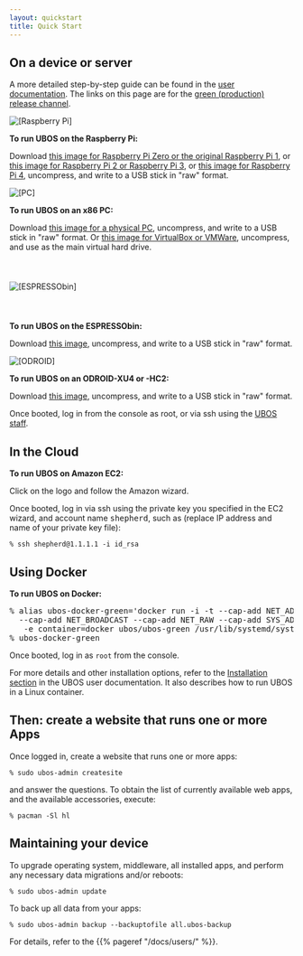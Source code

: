 ```yaml
---
layout: quickstart
title: Quick Start
---
```


## On a device or server

A more detailed step-by-step guide can be found in the [user documentation](/docs/users/).
The links on this page are for the [green (production) release channel](/docs/developers/buildrelease.html).

<div class="platforms">
 <div>
  <img src="/images/rpi-83x100.png" alt="[Raspberry Pi]">
  <p><b>To run UBOS on the Raspberry Pi:</b></p>
  <p>Download <a href="http://depot.ubos.net/green/armv6h/images/ubos_green_armv6h-rpi_LATEST.img.xz">this
     image for Raspberry Pi&nbsp;Zero or the original Raspberry Pi 1</a>, or
     <a href="http://depot.ubos.net/green/armv7h/images/ubos_green_armv7h-rpi2_LATEST.img.xz">this
     image for Raspberry Pi&nbsp;2 or Raspberry Pi&nbsp;3</a>, or
     <a href="http://depot.ubos.net/green/armv7h/images/ubos_green_armv7h-rpi4_LATEST.img.xz">this
     image for Raspberry Pi&nbsp;4</a>,
     uncompress, and write to a USB stick in "raw" format.</p>
 </div>
 <div>
  <img src="/images/pc-79x100.png" alt="[PC]">
  <p><b>To run UBOS on an x86 PC:</b></p>
  <p>Download <a href="http://depot.ubos.net/green/x86_64/images/ubos_green_x86_64-pc_LATEST.img.xz">this
     image for a physical PC</a>, uncompress, and write to a USB stick in "raw" format. Or
     <a href="http://depot.ubos.net/green/x86_64/images/ubos_green_x86_64-vbox_LATEST.vmdk.xz">this
     image for VirtualBox or VMWare</a>, uncompress, and use as the main virtual hard drive.</p>
 </div>
</div>
<div class="platforms">
 <div>
  <img src="/images/espressobin-175x22.png" alt="[ESPRESSObin]" style="margin: 39px 0">
  <p><b>To run UBOS on the ESPRESSObin:</b></p>
  <p>Download <a href="http://depot.ubos.net/green/aarch64/images/ubos_green_aarch64-espressobin_LATEST.img.xz">this
     image</a>, uncompress, and write to a USB stick in "raw" format.</p>
 </div>
 <div>
  <img src="/images/hardkernel-95x100.png" alt="[ODROID]" style="">
  <p><b>To run UBOS on an ODROID-XU4 or -HC2:</b></p>
  <p>Download <a href="http://depot.ubos.net/green/aarch64/images/ubos_green_armv7h-odroid-xu3_LATEST.img.xz">this
     image</a>, uncompress, and write to a USB stick in "raw" format.</p>
 </div>
</div>

Once booted, log in from the console as root, or via ssh using the
[UBOS staff](/docs/users/shepherd-staff.html).

<h2>In the Cloud</h2>
<div class="platforms">
 <div>
  <p><b>To run UBOS on Amazon EC2:</b></p>
  <script id="ubos-amazon-ec2-image-latest" src="/include/amazon-ec2-image-latest.js"></script>
  <p>Click on the logo and follow the Amazon wizard.</p>
 </div>
</div>

Once booted, log in via ssh using the private key you specified in the EC2 wizard, and
account name <tt>shepherd</tt>, such as (replace IP address and name of your private key
file):

    % ssh shepherd@1.1.1.1 -i id_rsa

<h2>Using Docker</h2>
<div class="platforms">
 <div>
  <p><b>To run UBOS on Docker:</b></p>
  <pre style="max-width: 100%">% alias ubos-docker-green='docker run -i -t --cap-add NET_ADMIN --cap-add NET_BIND_SERVICE
  --cap-add NET_BROADCAST --cap-add NET_RAW --cap-add SYS_ADMIN -v /sys/fs/cgroup:/sys/fs/cgroup:ro
   -e container=docker ubos/ubos-green /usr/lib/systemd/systemd'
% ubos-docker-green</pre>
 </div>
</div>

Once booted, log in as <code>root</code> from the console.

For more details and other installation options, refer to the
[Installation section](/docs/users/installation.html) in the
UBOS user documentation. It also describes how to run UBOS in a Linux container.

## Then: create a website that runs one or more Apps

Once logged in, create a website that runs one or more apps:

```
% sudo ubos-admin createsite
```

and answer the questions. To obtain the list of currently available web apps,
and the available accessories, execute:

```
% pacman -Sl hl
```

## Maintaining your device

To upgrade operating system, middleware, all installed apps, and perform any
necessary data migrations and/or reboots:

```
% sudo ubos-admin update
```

To back up all data from your apps:

```
% sudo ubos-admin backup --backuptofile all.ubos-backup
```

For details, refer to the {{% pageref "/docs/users/" %}}.
